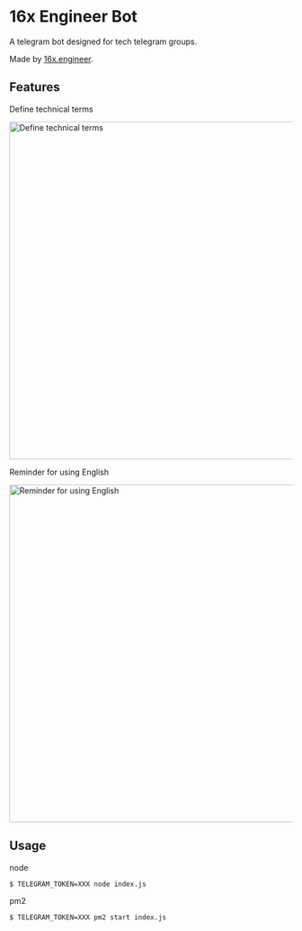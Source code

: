 # 16x Engineer Bot

A telegram bot designed for tech telegram groups.

Made by [16x.engineer](https://16x.engineer/).

## Features

Define technical terms

<p float="left">
  <img src="https://raw.githubusercontent.com/paradite/16x-bot/main/screenshots/define.png" alt="Define technical terms" width="600"/>
</p>

Reminder for using English

<p float="left">
  <img src="https://raw.githubusercontent.com/paradite/16x-bot/main/screenshots/language.png" alt="Reminder for using English" width="600"/>
</p>

## Usage

node

```bash
$ TELEGRAM_TOKEN=XXX node index.js
```

pm2

```bash
$ TELEGRAM_TOKEN=XXX pm2 start index.js
```
